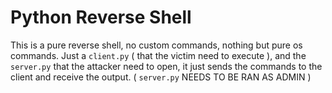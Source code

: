 # Python Reverse Shell

This is a pure reverse shell, no custom commands, nothing but pure os commands.
Just a `client.py` ( that the victim need to execute ),
and the `server.py` that the attacker need to open, it just sends the commands to the client and receive the output.
( `server.py` NEEDS TO BE RAN AS ADMIN )
